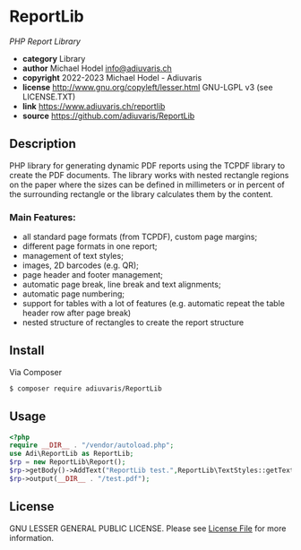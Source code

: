 # ReportLib

*PHP Report Library*

* **category**    Library
* **author**      Michael Hodel <info@adiuvaris.ch>
* **copyright**   2022-2023 Michael Hodel - Adiuvaris
* **license**     http://www.gnu.org/copyleft/lesser.html GNU-LGPL v3 (see LICENSE.TXT)
* **link**        https://www.adiuvaris.ch/reportlib
* **source**      https://github.com/adiuvaris/ReportLib


## Description

PHP library for generating dynamic PDF reports using the TCPDF library to create the PDF documents. 
The library works with nested rectangle regions on the paper where the sizes can be defined in millimeters 
or in percent of the surrounding rectangle or the library calculates them by the content.

### Main Features:
* all standard page formats (from TCPDF), custom page margins;
* different page formats in one report;
* management of text styles;
* images, 2D barcodes (e.g. QR);
* page header and footer management;
* automatic page break, line break and text alignments;
* automatic page numbering;
* support for tables with a lot of features (e.g. automatic repeat the table header row after page break)
* nested structure of rectangles to create the report structure


## Install

Via Composer

``` bash
$ composer require adiuvaris/ReportLib
```

## Usage

``` php
<?php
require __DIR__ . "/vendor/autoload.php";
use Adi\ReportLib as ReportLib;
$rp = new ReportLib\Report();
$rp->getBody()->AddText("ReportLib test.",ReportLib\TextStyles::getTextStyle(ReportLib\TextStyles::NORMAL));
$rp->output(__DIR__ . "/test.pdf");
```
 

## License

GNU LESSER GENERAL PUBLIC LICENSE. Please see [License File](LICENSE.TXT) for more information.

